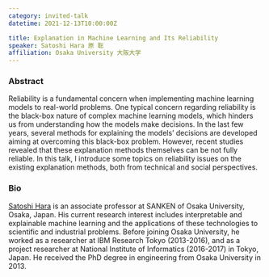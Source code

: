 ```yaml
---
category: invited-talk
datetime: 2021-12-13T10:00:00Z

title: Explanation in Machine Learning and Its Reliability
speaker: Satoshi Hara 原 聡
affiliation: Osaka University 大阪大学
---
```


### Abstract

Reliability is a fundamental concern when implementing machine learning models to real-world problems. One typical concern regarding reliability is the black-box nature of complex machine learning models, which hinders us from understanding how the models make decisions. In the last few years, several methods for explaining the models’ decisions are developed aiming at overcoming this black-box problem. However, recent studies revealed that these explanation methods themselves can be not fully reliable. In this talk, I introduce some topics on reliability issues on the existing explanation methods, both from technical and social perspectives.

### Bio

[Satoshi Hara](https://sites.google.com/site/sato9hara/) is an associate professor at SANKEN of Osaka University, Osaka, Japan. His current research interest includes interpretable and explainable machine learning and the applications of these technologies to scientific and industrial problems. Before joining Osaka University, he worked as a researcher at IBM Research Tokyo (2013-2016), and as a project researcher at  National Institute of Informatics (2016-2017) in Tokyo, Japan. He received the PhD degree in engineering from Osaka University in 2013.
